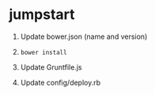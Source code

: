 jumpstart
=========

1. Update bower.json (name and version)
2. `bower install`
3. Update Gruntfile.js


2. Update config/deploy.rb